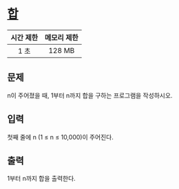# [합](https://www.acmicpc.net/problem/8393)

| 시간 제한 | 메모리 제한 |
| :-------: | :---------: |
| 1 초      | 128 MB      |

## 문제

n이 주어졌을 때, 1부터 n까지 합을 구하는 프로그램을 작성하시오.


## 입력

첫째 줄에 n (1 ≤ n ≤ 10,000)이 주어진다.


## 출력

1부터 n까지 합을 출력한다.

